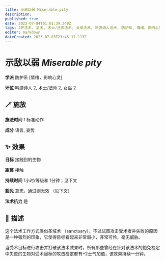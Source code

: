 ```yaml
---
title: 示敌以弱 Miserable pity
description: 
published: true
date: 2023-07-04T01:01:39.340Z
tags: 2环法术, 法术, 术士/法师法术, 女巫法术, 吟游诗人法术, 防护系, 情绪，影响心灵
editor: markdown
dateCreated: 2023-07-03T23:45:17.113Z
---
```


# **示敌以弱** *Miserable pity*

**学派** 防护系 \[情绪，影响心灵\] 

**环位** 吟游诗人 2, 术士/法师 2, 女巫 2

## 🪄 施放

**施法时间** 1 标准动作

**成分** 语言, 姿势

## ✨ 效果 

**目标** 接触到的生物 

**距离** 接触  

**持续时间** 1小时/等级和 1分钟；见下文 

**豁免** 意志，通过则无效 （见下文）

**法术抗力** 是

## 📖 描述

这个法术工作方式类似圣域术 （sanctuary），不过试图攻击受术者并失败的原因是一种强烈的印象，它使得目标看起来非常弱小，非常可怜，毫无威胁。

当受术目标进行攻击并打破该法术效果时，所有那些曾经在针对该法术的豁免检定中失败的生物对受术目标的攻击检定都有+2士气加值，该效果持续一分钟。
    